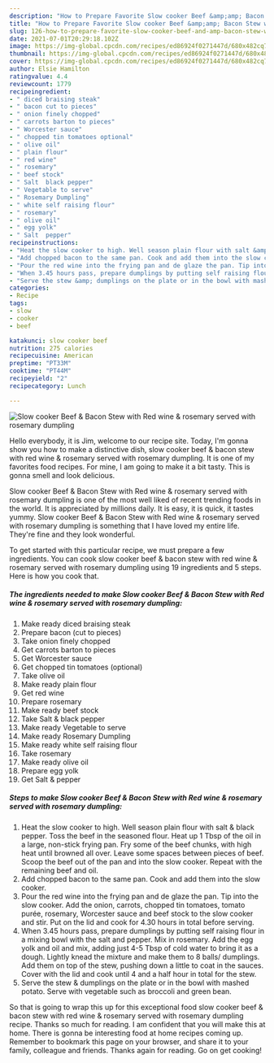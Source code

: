 ```yaml
---
description: "How to Prepare Favorite Slow cooker Beef &amp;amp; Bacon Stew with Red wine &amp;amp; rosemary served with rosemary dumpling"
title: "How to Prepare Favorite Slow cooker Beef &amp;amp; Bacon Stew with Red wine &amp;amp; rosemary served with rosemary dumpling"
slug: 126-how-to-prepare-favorite-slow-cooker-beef-and-amp-bacon-stew-with-red-wine-and-amp-rosemary-served-with-rosemary-dumpling
date: 2021-07-01T20:29:18.102Z
image: https://img-global.cpcdn.com/recipes/ed86924f0271447d/680x482cq70/slow-cooker-beef-bacon-stew-with-red-wine-rosemary-served-with-rosemary-dumpling-recipe-main-photo.jpg
thumbnail: https://img-global.cpcdn.com/recipes/ed86924f0271447d/680x482cq70/slow-cooker-beef-bacon-stew-with-red-wine-rosemary-served-with-rosemary-dumpling-recipe-main-photo.jpg
cover: https://img-global.cpcdn.com/recipes/ed86924f0271447d/680x482cq70/slow-cooker-beef-bacon-stew-with-red-wine-rosemary-served-with-rosemary-dumpling-recipe-main-photo.jpg
author: Elsie Hamilton
ratingvalue: 4.4
reviewcount: 1779
recipeingredient:
- " diced braising steak"
- " bacon cut to pieces"
- " onion finely chopped"
- " carrots barton to pieces"
- " Worcester sauce"
- " chopped tin tomatoes optional"
- " olive oil"
- " plain flour"
- " red wine"
- " rosemary"
- " beef stock"
- " Salt  black pepper"
- " Vegetable to serve"
- " Rosemary Dumpling"
- " white self raising flour"
- " rosemary"
- " olive oil"
- " egg yolk"
- " Salt  pepper"
recipeinstructions:
- "Heat the slow cooker to high. Well season plain flour with salt &amp; black pepper. Toss the beef in the seasoned flour. Heat up 1 Tbsp of the oil in a large, non-stick frying pan. Fry some of the beef chunks, with high heat until browned all over. Leave some spaces between pieces of beef. Scoop the beef out of the pan and into the slow cooker. Repeat with the remaining beef and oil."
- "Add chopped bacon to the same pan. Cook and add them into the slow cooker."
- "Pour the red wine into the frying pan and de glaze the pan. Tip into the slow cooker. Add the onion, carrots, chopped tin tomatoes, tomato purée, rosemary, Worcester sauce and beef stock to the slow cooker and stir. Put on the lid and cook for 4.30 hours in total before serving."
- "When 3.45 hours pass, prepare dumplings by putting self raising flour in a mixing bowl with the salt and pepper. Mix in rosemary. Add the egg yolk and oil and mix, adding just 4-5 Tbsp of cold water to bring it as a dough. Lightly knead the mixture and make them to 8 balls/ dumplings. Add them on top of the stew, pushing down a little to coat in the sauces. Cover with the lid and cook until 4 and a half hour in total for the stew."
- "Serve the stew &amp; dumplings on the plate or in the bowl with mashed potato. Serve with vegetable such as broccoli and green bean."
categories:
- Recipe
tags:
- slow
- cooker
- beef

katakunci: slow cooker beef 
nutrition: 275 calories
recipecuisine: American
preptime: "PT33M"
cooktime: "PT44M"
recipeyield: "2"
recipecategory: Lunch

---
```



![Slow cooker Beef &amp; Bacon Stew with Red wine &amp; rosemary served with rosemary dumpling](https://img-global.cpcdn.com/recipes/ed86924f0271447d/680x482cq70/slow-cooker-beef-bacon-stew-with-red-wine-rosemary-served-with-rosemary-dumpling-recipe-main-photo.jpg)

Hello everybody, it is Jim, welcome to our recipe site. Today, I'm gonna show you how to make a distinctive dish, slow cooker beef &amp; bacon stew with red wine &amp; rosemary served with rosemary dumpling. It is one of my favorites food recipes. For mine, I am going to make it a bit tasty. This is gonna smell and look delicious.



Slow cooker Beef &amp; Bacon Stew with Red wine &amp; rosemary served with rosemary dumpling is one of the most well liked of recent trending foods in the world. It is appreciated by millions daily. It is easy, it is quick, it tastes yummy. Slow cooker Beef &amp; Bacon Stew with Red wine &amp; rosemary served with rosemary dumpling is something that I have loved my entire life. They're fine and they look wonderful.


To get started with this particular recipe, we must prepare a few ingredients. You can cook slow cooker beef &amp; bacon stew with red wine &amp; rosemary served with rosemary dumpling using 19 ingredients and 5 steps. Here is how you cook that.

<!--inarticleads1-->

##### The ingredients needed to make Slow cooker Beef &amp; Bacon Stew with Red wine &amp; rosemary served with rosemary dumpling:

1. Make ready  diced braising steak
1. Prepare  bacon (cut to pieces)
1. Take  onion finely chopped
1. Get  carrots barton to pieces
1. Get  Worcester sauce
1. Get  chopped tin tomatoes (optional)
1. Take  olive oil
1. Make ready  plain flour
1. Get  red wine
1. Prepare  rosemary
1. Make ready  beef stock
1. Take  Salt &amp; black pepper
1. Make ready  Vegetable to serve
1. Make ready  Rosemary Dumpling
1. Make ready  white self raising flour
1. Take  rosemary
1. Make ready  olive oil
1. Prepare  egg yolk
1. Get  Salt &amp; pepper




<!--inarticleads2-->

##### Steps to make Slow cooker Beef &amp; Bacon Stew with Red wine &amp; rosemary served with rosemary dumpling:

1. Heat the slow cooker to high. Well season plain flour with salt &amp; black pepper. Toss the beef in the seasoned flour. Heat up 1 Tbsp of the oil in a large, non-stick frying pan. Fry some of the beef chunks, with high heat until browned all over. Leave some spaces between pieces of beef. Scoop the beef out of the pan and into the slow cooker. Repeat with the remaining beef and oil.
1. Add chopped bacon to the same pan. Cook and add them into the slow cooker.
1. Pour the red wine into the frying pan and de glaze the pan. Tip into the slow cooker. Add the onion, carrots, chopped tin tomatoes, tomato purée, rosemary, Worcester sauce and beef stock to the slow cooker and stir. Put on the lid and cook for 4.30 hours in total before serving.
1. When 3.45 hours pass, prepare dumplings by putting self raising flour in a mixing bowl with the salt and pepper. Mix in rosemary. Add the egg yolk and oil and mix, adding just 4-5 Tbsp of cold water to bring it as a dough. Lightly knead the mixture and make them to 8 balls/ dumplings. Add them on top of the stew, pushing down a little to coat in the sauces. Cover with the lid and cook until 4 and a half hour in total for the stew.
1. Serve the stew &amp; dumplings on the plate or in the bowl with mashed potato. Serve with vegetable such as broccoli and green bean.




So that is going to wrap this up for this exceptional food slow cooker beef &amp; bacon stew with red wine &amp; rosemary served with rosemary dumpling recipe. Thanks so much for reading. I am confident that you will make this at home. There is gonna be interesting food at home recipes coming up. Remember to bookmark this page on your browser, and share it to your family, colleague and friends. Thanks again for reading. Go on get cooking!
